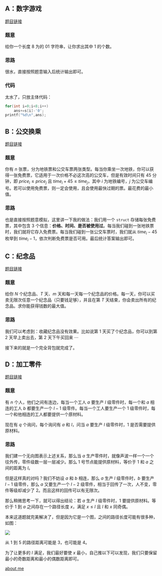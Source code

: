 ## A：数字游戏

[题目链接](https://www.luogu.com.cn/problem/P5660)

### 题意

给你一个长度 $8$ 为的 $01$ 字符串，让你求出其中 $1$ 的个数。

### 思路

很水，直接按照题意输入后统计输出即可。

### 代码

太水了，只放主体代码：

```cpp
for(int i=0;i<8;i++)
    ans+=s[i]-'0';
printf("%d\n",ans);
```

## B：公交换乘

[题目链接](https://www.luogu.com.cn/problem/P5661)

### 题意

你有 $n$ 张票，分为地铁票和公交车票两张类型。每当你乘坐一次地铁，你可以获得一张免费票，它适用于一次价格不必这次高的公交车，但是有效时间只有 $45$ 分钟，即 $price_i\le price_j$ 且 $time_i+45\le time_j$，其中 $i$ 为地铁编号，$j$ 为公交车编号。若可以使用免费票，则一定会使用，且会使用最快过期的票。最花费的最小值。

### 思路

也是直接按照题意模拟，这里讲一下我的做法：我们用一个 `struct` 存储每张免费票，其中包含 $3$ 个信息：**价格、时间、是否被使用过**。每当我们碰到一张地铁票时，我们就将它存入免费票。每当我们碰到一张公交车票时，我们就从 $time_i-45$ 枚举到 $time_i-1$，依次判断免费票是否可用。最后统计答案输出即可。

## C：纪念品 

[题目链接](https://www.luogu.com.cn/problem/P5662)

### 题意

给你 $N$ 个纪念品、$T$ 天、$m$ 天和每一天每一个纪念品的价格。每一天，你可以买卖无限次任意一个纪念品（只要钱足够），并且在第 $T$ 天结束，你会卖出所有的纪念品。求你能获得钱数的最大值。

### 思路

我们可以考虑到：收藏纪念品没有效果。比如说第 $1$ 天买了个纪念品，你可以到第 $2$ 天早上卖出去，第 $2$ 天下午买回来 $\cdots$

接下来的就是一个完全背包就完成了。

## D：加工零件

[题目链接](https://www.luogu.com.cn/problem/P5663)

### 题意

有 $n$ 个人，他们之间有连边，每当一个工人 $a$ 要生产 $l$ 级零件时，每一个和 $a$ 相连的工人 $b$ 都要生产一个 $l-1$ 级零件。每当一个工人要生产一个 $1$ 级零件时，每一个和他相连的工人都要提供一个原材料。

现在有 $q$ 个询问，每个询问有 $a$ 和 $l$，问当 $a$ 要生产 $l$ 级零件时，$1$ 是否需要提供原材料。

### 思路

我们建一个无向图表示上述关系，那么当 $a$ 生产零件时，就像声波一样一个一个往外传，零件级数一层一层减少。那么 $1$ 号节点能提供原材料，等价于 $1$ 和 $a$ 之间的距离为 $l$。

但是这样真的对吗？我们不妨设 $a$ 和 $b$ 相连，那么 $a$ 生产 $l$ 级零件时，$b$ 要生产 $l-1$ 级零件，那么 $a$ 又要生产一个 $l-2$ 级零件，相当于回传了一次，人不变，零件等级却减少了 $2$。而且这样的回传可以有无限次。

那么稍微思考一下，就可以得出结论：若 $a$ 生产 $l$ 级零件时，$1$ 要提供原材料。等价于 $1$ 到 $a$ 之间存在一个路径长度 $x$，满足 $x\le l$ 且 $l$ 和 $x$ 同奇偶。

本来这道题就完美解决了，但是因为它是一个图，之间的路径长度可能有很多种，如图：

![](https://cdn.luogu.com.cn/upload/image_hosting/anstekd1.png)

从 $1$ 到 $5$ 的路径距离可能是 $3$，也可能是 $4$。

为了让更多的 $l$ 满足，我们最好要使 $x$ 最小，自己推以下可以发现，我们只要保留最小的奇数距离和最小的偶数距离即可。

[about me](www.github.com/yyf525)

